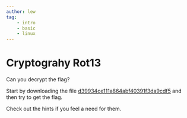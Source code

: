 ```yaml
---
author: lew
tag:
    - intro
    - basic
    - linux
---
```

Cryptograhy Rot13
============================

Can you decrypt the flag?

Start by downloading the file [d39934ce111a864abf40391f3da9cdf5](target/d39934ce111a864abf40391f3da9cdf5) and then try to get the flag.

Check out the hints if you feel a need for them.
